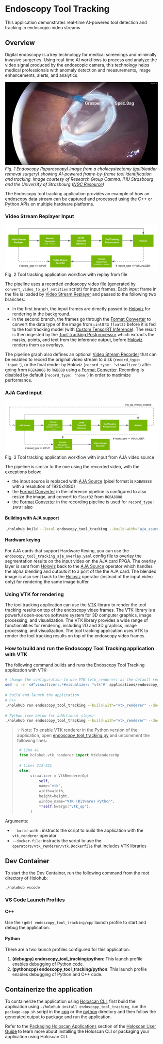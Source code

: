 # Endoscopy Tool Tracking

This application demonstrates real-time AI-powered tool detection and tracking in endoscopic video streams.

## Overview

Digital endoscopy is a key technology for medical screenings and minimally invasive surgeries. Using real-time AI workflows to process and analyze the video signal produced by the endoscopic camera, this technology helps medical professionals with anomaly detection and measurements, image enhancements, alerts, and analytics.

![app_endoscopy](docs/app_endoscopy.png)  
_Fig. 1 Endoscopy (laparoscopy) image from a cholecystectomy (gallbladder removal surgery) showing AI-powered frame-by-frame tool identification and tracking. Image courtesy of Research Group Camma, IHU Strasbourg and the University of Strasbourg ([NGC Resource](https://catalog.ngc.nvidia.com/orgs/nvidia/teams/clara-holoscan/resources/holoscan_endoscopy_sample_data))_

The Endoscopy tool tracking application provides an example of how an endoscopy data stream can be captured and processed using the C++ or Python APIs on multiple hardware platforms.

### Video Stream Replayer Input

![workflow_tool_tracking_replayer](docs/workflow_tool_tracking_replayer.png)  
Fig. 2 Tool tracking application workflow with replay from file

The pipeline uses a recorded endoscopy video file (generated by `convert_video_to_gxf_entities` script) for input frames. Each input frame in the file is loaded by [Video Stream Replayer](https://docs.nvidia.com/holoscan/sdk-user-guide/holoscan_operators_extensions.html#operators) and passed to the following two branches:

- In the first branch, the input frames are directly passed to [Holoviz](https://docs.nvidia.com/holoscan/sdk-user-guide/holoscan_operators_extensions.html#operators) for rendering in the background.
- In the second branch, the frames go through the [Format Converter](https://docs.nvidia.com/holoscan/sdk-user-guide/holoscan_operators_extensions.html#operators) to convert the data type of the image from `uint8` to `float32` before it is fed to the tool tracking model (with [Custom TensorRT Inference](https://docs.nvidia.com/holoscan/sdk-user-guide/holoscan_operators_extensions.html#operators)). The result is then ingested by the [Tool Tracking Postprocessor](https://docs.nvidia.com/holoscan/sdk-user-guide/holoscan_operators_extensions.html#operators) which extracts the masks, points, and text from the inference output, before [Holoviz](https://docs.nvidia.com/holoscan/sdk-user-guide/holoscan_operators_extensions.html#operators) renders them as overlays.

The pipeline graph also defines an optional [Video Stream Recorder](https://docs.nvidia.com/holoscan/sdk-user-guide/holoscan_operators_extensions.html#stream-playback) that can be enabled to record the original video stream to disk (`record_type: 'input'`), or the final render by Holoviz (`record_type: 'visualizer'`) after going from `RGBA8888` to `RGB888` using a [Format Converter](https://docs.nvidia.com/holoscan/sdk-user-guide/holoscan_operators_extensions.html#operators). Recording is disabled by default (`record_type: 'none'`) in order to maximize performance.

### AJA Card input

![workflow_tool_tracking_aja](docs/workflow_tool_tracking_aja.png)  
Fig. 3 Tool tracking application workflow with input from AJA video source

The pipeline is similar to the one using the recorded video, with the exceptions below:

- the input source is replaced with [AJA Source](https://docs.nvidia.com/holoscan/sdk-user-guide/holoscan_operators_extensions.html#operators) (pixel format is `RGBA8888` with a resolution of 1920x1080)
- the [Format Converter](https://docs.nvidia.com/holoscan/sdk-user-guide/holoscan_operators_extensions.html#operators) in the inference pipeline is configured to also resize the image, and convert to `float32` from `RGBA8888`
- the [Format Converter](https://docs.nvidia.com/holoscan/sdk-user-guide/holoscan_operators_extensions.html#operators) in the recording pipeline is used for `record_type: INPUT` also
#### Building with AJA support
```bash
./holohub build --local endoscopy_tool_tracking --build-with="aja_source"
```
#### Hardware keying
For AJA cards that support Hardware Keying, you can use the `endoscopy_tool_tracking_aja_overlay.yaml` config file to overlay the segmentation results on the input video on the AJA card FPGA. The overlay layer is sent from [Holoviz](https://docs.nvidia.com/holoscan/sdk-user-guide/holoscan_operators_extensions.html#operators) back to the [AJA Source](https://docs.nvidia.com/holoscan/sdk-user-guide/holoscan_operators_extensions.html#operators) operator which handles the alpha blending and outputs it to a port of the the AJA card. The blended image is also sent back to the [Holoviz](https://docs.nvidia.com/holoscan/sdk-user-guide/holoscan_operators_extensions.html#operators) operator (instead of the input video only) for rendering the same image buffer.

### Using VTK for rendering

The tool tracking application can use the [VTK](https://vtk.org/) library to
render the tool tracking results on top of the endoscopy video frames. The VTK
library is a powerful open-source software system for 3D computer graphics,
image processing, and visualization. The VTK library provides a wide range of
functionalities for rendering, including 2D and 3D graphics, image processing,
and visualization. The tool tracking application uses VTK to render the tool
tracking results on top of the endoscopy video frames.

### How to build and run the Endoscopy Tool Tracking application with VTK

The following command builds and runs the Endoscopy Tool Tracking application with VTK:

```bash
# change the configuration to use VTK (vtk_renderer) as the default renderer
sed -i -e 's#^visualizer:.*#visualizer: "vtk"#' applications/endoscopy_tool_tracking/cpp/endoscopy_tool_tracking.yaml applications/endoscopy_tool_tracking/python/endoscopy_tool_tracking.yaml

# build and launch the application
# C++
./holohub run endoscopy_tool_tracking --build-with="vtk_renderer" --docker-file="operators/vtk_renderer/vtk.Dockerfile" --img holohub:endoscopy_tool_tracking_vtk --language="cpp"

# Python (see below for additional steps)
./holohub run endoscopy_tool_tracking --build-with="vtk_renderer" --docker-file="operators/vtk_renderer/vtk.Dockerfile" --img holohub:endoscopy_tool_tracking_vtk --language="python"
```

> 💡 Note: To enable VTK renderer in the Python version of the application, open [endoscopy_tool_tracking.py](./python/endoscopy_tool_tracking.py#L41) and uncomment the following lines:
>
> ```python
>  # Line 41
>  from holohub.vtk_renderer import VtkRendererOp
>  
>  # Lines 213-221
>  else:
>       visualizer = VtkRendererOp(
>           self,
>           name="vtk",
>           width=width,
>           height=height,
>           window_name="VTK (Kitware) Python",
>           **self.kwargs("vtk_op"),
>       )
> ```

Arguments:

- `--build-with` : instructs the script to build the application with the `vtk_renderer` operator
- `--docker-file`: instructs the script to use the `operators/vtk_renderer/vtk.Dockerfile` that includes VTK libraries

## Dev Container

To start the the Dev Container, run the following command from the root directory of Holohub:

```bash
./holohub vscode
```

### VS Code Launch Profiles

#### C++

Use the `(gdb) endoscopy_tool_tracking/cpp` launch profile to start and debug the application.

#### Python

There are a two launch profiles configured for this application:

1. **(debugpy) endoscopy_tool_tracking/python**: This launch profile enables debugging of Python code.
2. **(pythoncpp) endoscopy_tool_tracking/python**: This launch profile enables debugging of Python and C++ code.

## Containerize the application

To containerize the application using [Holoscan CLI](https://docs.nvidia.com/holoscan/sdk-user-guide/cli/cli.html), first build the application using `./holohub install endoscopy_tool_tracking`, run the `package-app.sh` script in the [cpp](./cpp/package-app.sh) or the [python](./python/package-app.sh) directory and then follow the generated output to package and run the application.

Refer to the [Packaging Holoscan Applications](https://docs.nvidia.com/holoscan/sdk-user-guide/holoscan_packager.html) section of the [Holoscan User Guide](https://docs.nvidia.com/holoscan/sdk-user-guide/) to learn more about installing the Holoscan CLI or packaging your application using Holoscan CLI.
